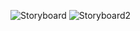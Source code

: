 ![Storyboard](https://github.com/2023-1-NADS3/E2-Lord-Health/assets/106283184/fdef9058-00f8-4fc6-a28c-7f00d7e14364)
![Storyboard2](https://github.com/2023-1-NADS3/E2-Lord-Health/assets/106283184/18fe4913-2428-415f-aeee-a12e63599de3)
